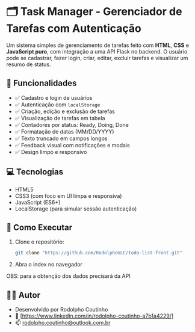 # 🗂️ Task Manager - Gerenciador de Tarefas com Autenticação

Um sistema simples de gerenciamento de tarefas feito com **HTML**, **CSS** e **JavaScript puro**, com integração a uma API Flask no backend. O usuário pode se cadastrar, fazer login, criar, editar, excluir tarefas e visualizar um resumo de status.

## 🔧 Funcionalidades

- ✅ Cadastro e login de usuários
- ✅ Autenticação com `localStorage`
- ✅ Criação, edição e exclusão de tarefas
- ✅ Visualização de tarefas em tabela
- ✅ Contadores por status: Ready, Doing, Done
- ✅ Formatação de datas (MM/DD/YYYY)
- ✅ Texto truncado em campos longos
- ✅ Feedback visual com notificações e modais
- ✅ Design limpo e responsivo

## 💻 Tecnologias

- HTML5
- CSS3 (com foco em UI limpa e responsiva)
- JavaScript (ES6+)
- LocalStorage (para simular sessão autenticação)

## 🚀 Como Executar

1. Clone o repositório:
   ```bash
   git clone "https://github.com/RodolphoGLC/todo-list-front.git"
   
2. Abra o index no navegador

OBS: para a obtenção dos dados precisará da API

## 👨‍💻 Autor

- Desenvolvido por Rodolpho Coutinho
- 🔗 [https://www.linkedin.com/in/rodolpho-coutinho-a7b1a4229/]
- 📫 rodolpho.coutinho@outlook.com.br

